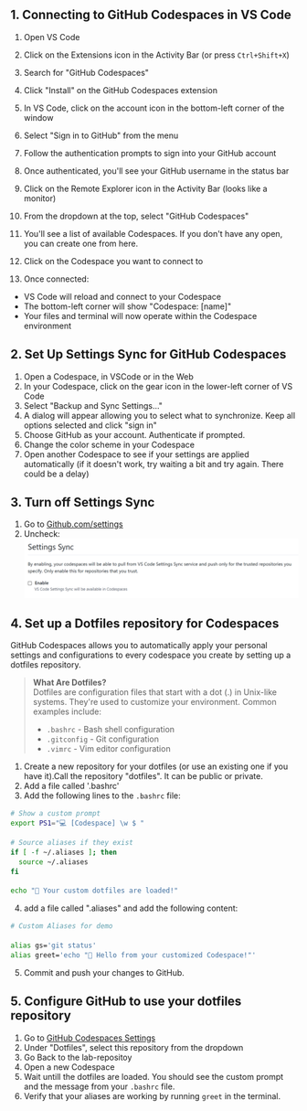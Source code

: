## 1.  Connecting to GitHub Codespaces in VS Code

1. Open VS Code
2. Click on the Extensions icon in the Activity Bar (or press `Ctrl+Shift+X`)
3. Search for "GitHub Codespaces"
4. Click "Install" on the GitHub Codespaces extension
5. In VS Code, click on the account icon in the bottom-left corner of the window
6. Select "Sign in to GitHub" from the menu
7. Follow the authentication prompts to sign into your GitHub account
8. Once authenticated, you'll see your GitHub username in the status bar
9. Click on the Remote Explorer icon in the Activity Bar (looks like a monitor)
10. From the dropdown at the top, select "GitHub Codespaces"
11. You'll see a list of available Codespaces. If you don't have any open, you can create one from here.
12. Click on the Codespace you want to connect to

13. Once connected:

- VS Code will reload and connect to your Codespace
- The bottom-left corner will show "Codespace: [name]"
- Your files and terminal will now operate within the Codespace environment

## 2. Set Up Settings Sync for GitHub Codespaces

1. Open a Codespace, in VSCode or in the Web
2. In your Codespace, click on the gear icon in the lower-left corner of VS Code
3. Select "Backup and Sync Settings..."
4. A dialog will appear allowing you to select what to synchronize. Keep all options selected and click "sign in"
5. Choose GitHub as your account. Authenticate if prompted.
6. Change the color scheme in your Codespace
7. Open another Codespace to see if your settings are applied automatically
(if it doesn't work, try waiting a bit and try again. There could be a delay)


## 3. Turn off Settings Sync
1. Go to [Github.com/settings](https://github.com/settings/codespaces)
2. Uncheck: ![alt text](/images/module3-image-1.png)

## 4. Set up a Dotfiles repository for Codespaces 

GitHub Codespaces allows you to automatically apply your personal settings and configurations to every codespace you create by setting up a dotfiles repository.

>**What Are Dotfiles?**  
>Dotfiles are configuration files that start with a dot (.) in Unix-like systems. They're used to customize your environment. Common examples include:
> - `.bashrc` - Bash shell configuration
> - `.gitconfig` - Git configuration
> - `.vimrc` - Vim editor configuration


1. Create a new repository for your dotfiles (or use an existing one if you have it).Call the repository "dotfiles". It can be public or private.
2. Add a file called '.bashrc'
3. Add the following lines to the `.bashrc` file:

```bash
# Show a custom prompt
export PS1="💻 [Codespace] \w $ "

# Source aliases if they exist
if [ -f ~/.aliases ]; then
  source ~/.aliases
fi

echo "🎉 Your custom dotfiles are loaded!"

   ```

4. add a file called ".aliases" and add the following content:

```bash
# Custom Aliases for demo

alias gs='git status'
alias greet='echo "👋 Hello from your customized Codespace!"'
```
5. Commit and push your changes to GitHub. 

## 5. Configure GitHub to use your dotfiles repository

1. Go to [GitHub Codespaces Settings](https://github.com/settings/codespaces)
2. Under "Dotfiles", select this repository from the dropdown
3. Go Back to the lab-repositoy
4. Open a new Codespace
5. Wait untill the dotfiles are loaded. You should see the custom prompt and the message from your `.bashrc` file.
6. Verify that your aliases are working by running `greet` in the terminal. 
